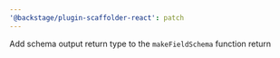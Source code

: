 ```yaml
---
'@backstage/plugin-scaffolder-react': patch
---
```


Add schema output return type to the `makeFieldSchema` function return
